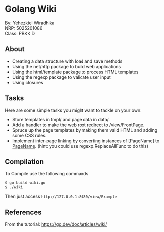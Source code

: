 # Golang Wiki

By: Yehezkiel Wiradhika <br />
NRP: 5025201086 <br />
Class: PBKK D

## About

- Creating a data structure with load and save methods
- Using the net/http package to build web applications
- Using the html/template package to process HTML templates
- Using the regexp package to validate user input
- Using closures

## Tasks

Here are some simple tasks you might want to tackle on your own:

- Store templates in tmpl/ and page data in data/.
- Add a handler to make the web root redirect to /view/FrontPage.
- Spruce up the page templates by making them valid HTML and adding some CSS rules.
- Implement inter-page linking by converting instances of [PageName] to <a href="/view/PageName">PageName</a>. (hint: you could use regexp.ReplaceAllFunc to do this)

## Compilation

To Compile use the following commands

```
$ go build wiki.go
$ ./wiki
```

Then just access `http://127.0.0.1:8080/view/Example`

## References

From the tutorial: https://go.dev/doc/articles/wiki/
